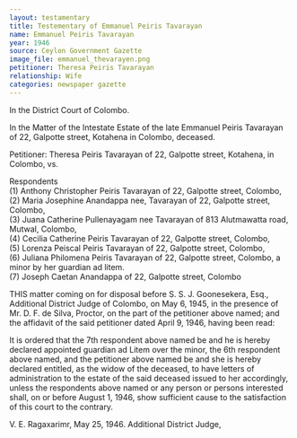 ```yaml
---
layout: testamentary
title: Testementary of Emmanuel Peiris Tavarayan
name: Emmanuel Peiris Tavarayan
year: 1946
source: Ceylon Government Gazette
image_file: emmanuel_thevarayen.png
petitioner: Theresa Peiris Tavarayan
relationship: Wife
categories: newspaper gazette
---
```


In the District Court of Colombo.

In the Matter of the Intestate Estate of the late Emmanuel Peiris Tavarayan of 22, Galpotte street, Kotahena in Colombo, deceased.

Petitioner: Theresa Peiris Tavarayan of 22, Galpotte street, Kotahena, in Colombo, vs.

Respondents<br />
(1) Anthony Christopher Peiris Tavarayan of 22, Galpotte street, Colombo,<br />
(2) Maria Josephine Anandappa nee, Tavarayan of 22, Galpotte street, Colombo,<br />
(3) Juana Catherine Pullenayagam nee Tavarayan of 813 Alutmawatta road, Mutwal, Colombo,<br />
(4) Cecilia Catherine Peiris Tavarayan of 22, Galpotte street, Colombo,<br />
(5) Lorenza Peiscal Peiris Tavarayan of 22, Galpotte street, Colombo,<br />
(6) Juliana Philomena Peiris Tavarayan of 22, Galpotte street, Colombo, a minor by her guardian ad litem.<br />
(7) Joseph Caetan Anandappa of 22, Galpotte street, Colombo

THIS matter coming on for disposal before S. S. J. Goonesekera, Esq., Additional District Judge of Colombo, on May 6, 1945, in the presence of Mr. D. F. de Silva, Proctor, on the part of the petitioner above named; and the affidavit of the said petitioner dated April 9, 1946, having been read:

It is ordered that the 7th respondent above named be and he is hereby declared appointed guardian ad Litem over the minor, the 6th respondent above named, and the petitioner above named be and she is hereby declared entitled, as the widow of the deceased, to have letters of administration to the estate of the said deceased issued to her accordingly, unless the respondents above named or any person or persons interested shall, on or before August 1, 1946, show sufficient cause to the satisfaction of this court to the contrary.

V. E. Ragaxarimr, May 25, 1946.
Additional District Judge,